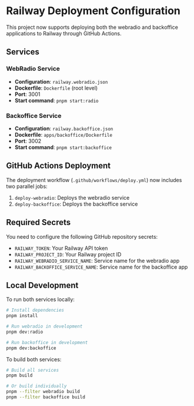 # Railway Deployment Configuration

This project now supports deploying both the webradio and backoffice applications to Railway through GitHub Actions.

## Services

### WebRadio Service
- **Configuration**: `railway.webradio.json`
- **Dockerfile**: `Dockerfile` (root level)
- **Port**: 3001
- **Start command**: `pnpm start:radio`

### Backoffice Service  
- **Configuration**: `railway.backoffice.json`
- **Dockerfile**: `apps/backoffice/Dockerfile`
- **Port**: 3002
- **Start command**: `pnpm start:backoffice`

## GitHub Actions Deployment

The deployment workflow (`.github/workflows/deploy.yml`) now includes two parallel jobs:

1. `deploy-webradio`: Deploys the webradio service
2. `deploy-backoffice`: Deploys the backoffice service

## Required Secrets

You need to configure the following GitHub repository secrets:

- `RAILWAY_TOKEN`: Your Railway API token
- `RAILWAY_PROJECT_ID`: Your Railway project ID
- `RAILWAY_WEBRADIO_SERVICE_NAME`: Service name for the webradio app
- `RAILWAY_BACKOFFICE_SERVICE_NAME`: Service name for the backoffice app

## Local Development

To run both services locally:

```bash
# Install dependencies
pnpm install

# Run webradio in development
pnpm dev:radio

# Run backoffice in development  
pnpm dev:backoffice
```

To build both services:

```bash
# Build all services
pnpm build

# Or build individually
pnpm --filter webradio build
pnpm --filter backoffice build
```